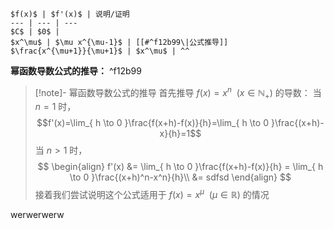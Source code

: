 ```tx
$f(x)$ | $f'(x)$ | 说明/证明
--- | --- | ---
$C$ | $0$ | 
$x^\mu$ | $\mu x^{\mu-1}$ | [[#^f12b99\|公式推导]]
$\frac{x^{\mu+1}}{\mu+1}$ | $x^\mu$ | ^^

```

**幂函数导数公式的推导：**
^f12b99
> [!note]- 幂函数导数公式的推导
> 首先推导 $f(x) =  x^n~~(x\in\mathbb{N}_{+})$ 的导数：
> 当 $n=1$ 时，$$f'(x)=\lim_{ h \to 0 }\frac{f(x+h)-f(x)}{h}=\lim_{ h \to 0 }\frac{(x+h)-x}{h}=1$$
> 当 $n>1$ 时，
> $$
> \begin{align}
> f'(x) &= \lim_{ h \to 0 }\frac{f(x+h)-f(x)}{h} = \lim_{ h \to 0 }\frac{(x+h)^n-x^n}{h}\\
> &= sdfsd
> \end{align}
> $$
> 接着我们尝试说明这个公式适用于 $f(x)=x^\mu~~(\mu\in\mathbb{R})$ 的情况

werwerwerw
